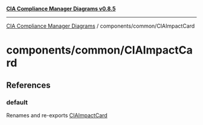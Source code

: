 [**CIA Compliance Manager Diagrams v0.8.5**](../../../README.md)

***

[CIA Compliance Manager Diagrams](../../../modules.md) / components/common/CIAImpactCard

# components/common/CIAImpactCard

## References

### default

Renames and re-exports [CIAImpactCard](../variables/CIAImpactCard.md)
